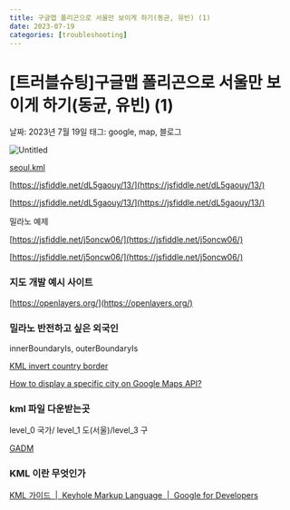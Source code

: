 ```yaml
---
title: 구글맵 폴리곤으로 서울만 보이게 하기(동균, 유빈) (1)
date: 2023-07-19
categories: [troubleshooting]
---
```


# [트러블슈팅]구글맵 폴리곤으로 서울만 보이게 하기(동균, 유빈) (1)

날짜: 2023년 7월 19일
태그: google, map, 블로그

![Untitled](%5B%E1%84%90%E1%85%B3%E1%84%85%E1%85%A5%E1%84%87%E1%85%B3%E1%86%AF%E1%84%89%E1%85%B2%E1%84%90%E1%85%B5%E1%86%BC%5D%E1%84%80%E1%85%AE%E1%84%80%E1%85%B3%E1%86%AF%E1%84%86%E1%85%A2%E1%86%B8%20%E1%84%91%E1%85%A9%E1%86%AF%E1%84%85%E1%85%B5%E1%84%80%E1%85%A9%E1%86%AB%E1%84%8B%E1%85%B3%E1%84%85%E1%85%A9%20%E1%84%89%E1%85%A5%E1%84%8B%E1%85%AE%E1%86%AF%E1%84%86%E1%85%A1%E1%86%AB%20%E1%84%87%E1%85%A9%E1%84%8B%E1%85%B5%E1%84%80%20f43cd3fa4ef84634bdafdb70415c3217/Untitled.png)

[seoul.kml](%5B%E1%84%90%E1%85%B3%E1%84%85%E1%85%A5%E1%84%87%E1%85%B3%E1%86%AF%E1%84%89%E1%85%B2%E1%84%90%E1%85%B5%E1%86%BC%5D%E1%84%80%E1%85%AE%E1%84%80%E1%85%B3%E1%86%AF%E1%84%86%E1%85%A2%E1%86%B8%20%E1%84%91%E1%85%A9%E1%86%AF%E1%84%85%E1%85%B5%E1%84%80%E1%85%A9%E1%86%AB%E1%84%8B%E1%85%B3%E1%84%85%E1%85%A9%20%E1%84%89%E1%85%A5%E1%84%8B%E1%85%AE%E1%86%AF%E1%84%86%E1%85%A1%E1%86%AB%20%E1%84%87%E1%85%A9%E1%84%8B%E1%85%B5%E1%84%80%20f43cd3fa4ef84634bdafdb70415c3217/seoul.kml)

[https://jsfiddle.net/dL5gaouy/13/](https://jsfiddle.net/dL5gaouy/13/)

[https://jsfiddle.net/dL5gaouy/13/](https://jsfiddle.net/dL5gaouy/13/)

밀라노 예제

[https://jsfiddle.net/j5oncw06/](https://jsfiddle.net/j5oncw06/)

[https://jsfiddle.net/j5oncw06/](https://jsfiddle.net/j5oncw06/)

### 지도 개발 예시 사이트

[https://openlayers.org/](https://openlayers.org/)

### 밀라노 반전하고 싶은 외국인

innerBoundaryIs, outerBoundaryIs

[KML invert country border](https://stackoverflow.com/questions/35242944/kml-invert-country-border)

[How to display a specific city on Google Maps API?](https://stackoverflow.com/questions/54637798/how-to-display-a-specific-city-on-google-maps-api)

### kml 파일 다운받는곳

level_0 국가/ level_1 도(서울)/level_3 구

[GADM](https://gadm.org/download_country.html)

### KML 이란 무엇인가

[KML 가이드  |  Keyhole Markup Language  |  Google for Developers](https://developers.google.com/kml/documentation/kml_tut?hl=ko)

